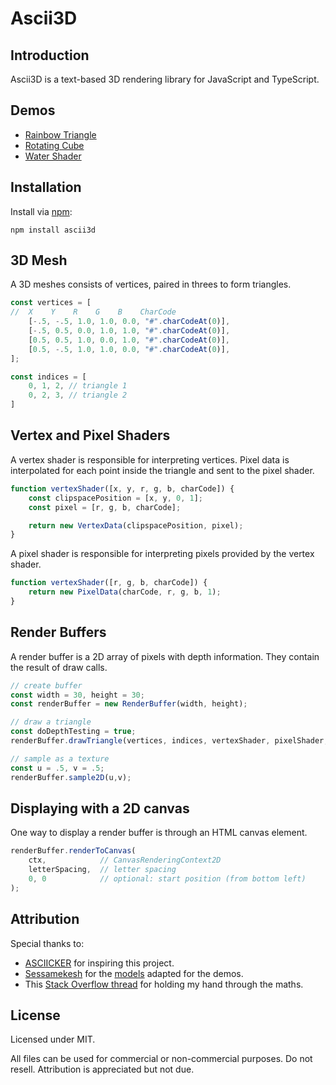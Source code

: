 # Ascii3D

## Introduction
Ascii3D is a text-based 3D rendering library for JavaScript and TypeScript.

## Demos
- [Rainbow Triangle](https://heledron.com/misc/ascii3d/demos/rainbow-triangle/)
- [Rotating Cube](https://heledron.com/misc/ascii3d/demos/rotating-cube/)
- [Water Shader](https://heledron.com/misc/ascii3d/demos/water/)


## Installation
Install via <a href="https://www.npmjs.com/package/ascii3d">npm</a>:
```
npm install ascii3d
```

## 3D Mesh
A 3D meshes consists of vertices, paired in threes to form triangles.
```typescript
const vertices = [
// 	X  	 Y    R    G    B    CharCode
	[-.5, -.5, 1.0, 1.0, 0.0, "#".charCodeAt(0)],
	[-.5, 0.5, 0.0, 1.0, 1.0, "#".charCodeAt(0)],
	[0.5, 0.5, 1.0, 0.0, 1.0, "#".charCodeAt(0)],
	[0.5, -.5, 1.0, 1.0, 0.0, "#".charCodeAt(0)],
];

const indices = [
	0, 1, 2, // triangle 1
	0, 2, 3, // triangle 2
]
```

## Vertex and Pixel Shaders
A vertex shader is responsible for interpreting vertices.
Pixel data is interpolated for each point inside the triangle and sent to the pixel shader.
```typescript
function vertexShader([x, y, r, g, b, charCode]) {
	const clipspacePosition = [x, y, 0, 1];
	const pixel = [r, g, b, charCode];

	return new VertexData(clipspacePosition, pixel);
}
```

A pixel shader is responsible for interpreting pixels provided by the vertex shader.
```typescript
function vertexShader([r, g, b, charCode]) {
	return new PixelData(charCode, r, g, b, 1);
}
```


## Render Buffers
A render buffer is a 2D array of pixels with depth information.
They contain the result of draw calls.

```typescript
// create buffer
const width = 30, height = 30;
const renderBuffer = new RenderBuffer(width, height);

// draw a triangle
const doDepthTesting = true;
renderBuffer.drawTriangle(vertices, indices, vertexShader, pixelShader, doDepthTesting);

// sample as a texture
const u = .5, v = .5;
renderBuffer.sample2D(u,v);
```


## Displaying with a 2D canvas
One way to display a render buffer is through an HTML canvas element.
```typescript
renderBuffer.renderToCanvas(
	ctx,            // CanvasRenderingContext2D
	letterSpacing,  // letter spacing
	0, 0            // optional: start position (from bottom left)
);
```

## Attribution
Special thanks to:
- [ASCIICKER](https://asciicker.com/x13/) for inspiring this project.
- [Sessamekesh](https://github.com/sessamekesh) for the 
	[models](https://github.com/sessamekesh/IndigoCS-webgl-tutorials) adapted for the demos.
- This [Stack Overflow thread](https://stackoverflow.com/questions/24441631/how-exactly-does-opengl-do-perspectively-correct-linear-interpolation)
	for holding my hand through the maths.

## License
Licensed under MIT.

All files can be used for commercial or non-commercial purposes. Do not resell. Attribution is appreciated but not due.
